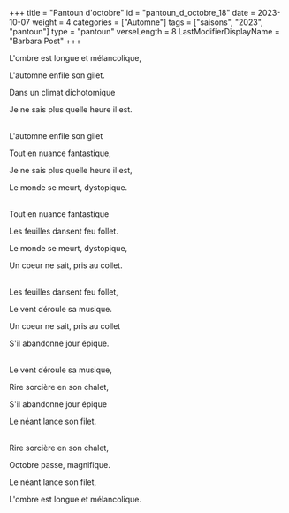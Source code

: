 +++
title = "Pantoun d'octobre"
id = "pantoun_d_octobre_18"
date = 2023-10-07
weight = 4
categories = ["Automne"]
tags = ["saisons", "2023", "pantoun"]
type = "pantoun"
verseLength = 8
LastModifierDisplayName = "Barbara Post"
+++

L'ombre est longue et mélancolique,

L'automne enfile son gilet.

Dans un climat dichotomique

Je ne sais plus quelle heure il est.

 \
L'automne enfile son gilet

Tout en nuance fantastique,

Je ne sais plus quelle heure il est,

Le monde se meurt, dystopique.

 \
Tout en nuance fantastique

Les feuilles dansent feu follet.

Le monde se meurt, dystopique,

Un coeur ne sait, pris au collet.

 \
Les feuilles dansent feu follet,

Le vent déroule sa musique.

Un coeur ne sait, pris au collet

S'il abandonne jour épique.

 \
Le vent déroule sa musique,

Rire sorcière en son chalet,

S'il abandonne jour épique

Le néant lance son filet.

 \
Rire sorcière en son chalet,

Octobre passe, magnifique.

Le néant lance son filet,

L'ombre est longue et mélancolique.

